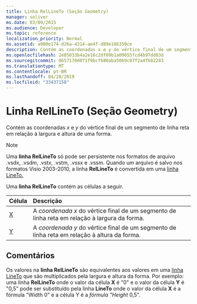 ```yaml
---
title: Linha RelLineTo (Seção Geometry)
manager: soliver
ms.date: 03/09/2015
ms.audience: Developer
ms.topic: reference
localization_priority: Normal
ms.assetid: a900e174-d26a-4314-ae4f-d89e186350ce
description: Contém as coordenadas x e y do vértice final de um segmento de linha reta em relação à largura e altura de uma forma.
ms.openlocfilehash: 2e85033b4a2e16c2df09b1a09655fcd4b97dd03d
ms.sourcegitcommit: 8657170d071f9bcf680aba50b9c07f2a4fb82283
ms.translationtype: MT
ms.contentlocale: pt-BR
ms.lasthandoff: 04/28/2019
ms.locfileid: "33437158"
---
```

# <a name="rellineto-row-geometry-section"></a>Linha RelLineTo (Seção Geometry)

Contém as coordenadas  *x*  e  *y*  do vértice final de um segmento de linha reta em relação à largura e altura de uma forma. 
  
> [!NOTE]
> Uma **linha RelLineTo** só pode ser persistente nos formatos de arquivo .vsdx, .vsdm, .vstx, .vstm, .vssx e .vssm. Quando um arquivo é salvo nos formatos Visio 2003-2010, a linha **RelLineTo** é convertida em uma [linha LineTo.](lineto-row-geometry-section.md) 
  
Uma **linha RelLineTo** contém as células a seguir. 
  
|**Célula**|**Descrição**|
|:-----|:-----|
|[X](x-cell-geometry-section.md) <br/> |A  *coordenada x*  do vértice final de um segmento de linha reta em relação à largura da forma.  <br/> |
|[Y](y-cell-geometry-section.md) <br/> |A  *coordenada y*  do vértice final de um segmento de linha reta em relação à altura da forma.  <br/> |
   
## <a name="remarks"></a>Comentários

Os valores na **linha RelLineTo** são equivalentes aos valores em uma [linha LineTo](lineto-row-geometry-section.md) que são multiplicados pela largura e altura da forma. Por exemplo: uma linha **RelLineTo** onde o valor da célula **X** é "0" e o valor da célula **Y** é "0,5" pode ser substituído pela linha **LineTo** onde o valor da célula **X** é a fórmula "Width 0" e a célula Y é a *fórmula "Height* 0,5". 
  

